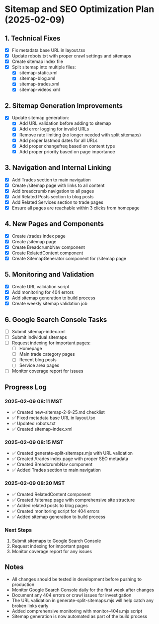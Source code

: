 # Sitemap and SEO Optimization Plan (2025-02-09)

## 1. Technical Fixes
- [x] Fix metadata base URL in layout.tsx
- [x] Update robots.txt with proper crawl settings and sitemaps
- [x] Create sitemap index file
- [x] Split sitemap into multiple files:
  - [x] sitemap-static.xml
  - [x] sitemap-blog.xml
  - [x] sitemap-trades.xml
  - [x] sitemap-videos.xml

## 2. Sitemap Generation Improvements
- [x] Update sitemap generation:
  - [x] Add URL validation before adding to sitemap
  - [x] Add error logging for invalid URLs
  - [x] Remove rate limiting (no longer needed with split sitemaps)
  - [x] Add proper lastmod dates for all URLs
  - [x] Add proper changefreq based on content type
  - [x] Add proper priority based on page importance

## 3. Navigation and Internal Linking
- [x] Add Trades section to main navigation
- [x] Create /sitemap page with links to all content
- [x] Add breadcrumb navigation to all pages
- [x] Add Related Posts section to blog posts
- [x] Add Related Services section to trade pages
- [x] Ensure all pages are reachable within 3 clicks from homepage

## 4. New Pages and Components
- [x] Create /trades index page
- [x] Create /sitemap page
- [x] Create BreadcrumbNav component
- [x] Create RelatedContent component
- [x] Create SitemapGenerator component for /sitemap page

## 5. Monitoring and Validation
- [x] Create URL validation script
- [x] Add monitoring for 404 errors
- [x] Add sitemap generation to build process
- [x] Create weekly sitemap validation job

## 6. Google Search Console Tasks
- [ ] Submit sitemap-index.xml
- [ ] Submit individual sitemaps
- [ ] Request indexing for important pages:
  - [ ] Homepage
  - [ ] Main trade category pages
  - [ ] Recent blog posts
  - [ ] Service area pages
- [ ] Monitor coverage report for issues

## Progress Log

### 2025-02-09 08:11 MST
- ✅ Created new-sitemap-2-9-25.md checklist
- ✅ Fixed metadata base URL in layout.tsx
- ✅ Updated robots.txt
- ✅ Created sitemap-index.xml

### 2025-02-09 08:15 MST
- ✅ Created generate-split-sitemaps.mjs with URL validation
- ✅ Created /trades index page with proper SEO metadata
- ✅ Created BreadcrumbNav component
- ✅ Added Trades section to main navigation

### 2025-02-09 08:20 MST
- ✅ Created RelatedContent component
- ✅ Created /sitemap page with comprehensive site structure
- ✅ Added related posts to blog pages
- ✅ Created monitoring script for 404 errors
- ✅ Added sitemap generation to build process

### Next Steps
1. Submit sitemaps to Google Search Console
2. Request indexing for important pages
3. Monitor coverage report for any issues

## Notes
- All changes should be tested in development before pushing to production
- Monitor Google Search Console daily for the first week after changes
- Document any 404 errors or crawl issues for investigation
- The URL validation in generate-split-sitemaps.mjs will help catch any broken links early
- Added comprehensive monitoring with monitor-404s.mjs script
- Sitemap generation is now automated as part of the build process
